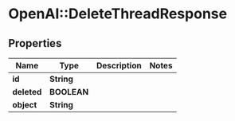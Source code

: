 # OpenAI::DeleteThreadResponse

## Properties
Name | Type | Description | Notes
------------ | ------------- | ------------- | -------------
**id** | **String** |  | 
**deleted** | **BOOLEAN** |  | 
**object** | **String** |  | 

